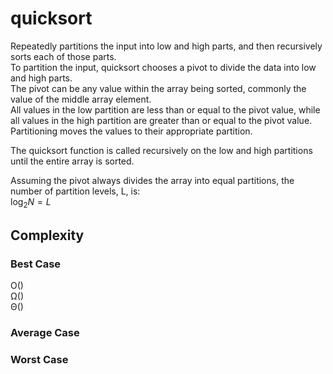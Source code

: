 # quicksort
Repeatedly partitions the input into low and high parts, and then recursively sorts each of those parts.  
To partition the input, quicksort chooses a pivot to divide the data into low and high parts.  
The pivot can be any value within the array being sorted, commonly the value of the middle array element.  
All values in the low partition are less than or equal to the pivot value, while all values in the high partition are greater than or equal to the pivot value.  Partitioning moves the values to their appropriate partition.

The quicksort function is called recursively on the low and high partitions until the entire array is sorted.

Assuming the pivot always divides the array into equal partitions, the number of partition levels, L, is:  
$`\log_{2}N = L`$

## Complexity
### Best Case
O()  
Ω()  
Θ()  

### Average Case

### Worst Case
